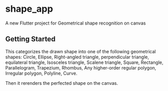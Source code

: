 # shape_app

A new Flutter project for Geometrical shape recognition on canvas

## Getting Started

This categorizes the drawn shape into one of the following geometrical shapes:
  Circle,
  Ellipse,
  Right-angled triangle,
  perpendicular triangle,
  equilateral triangle,
  Isosceles triangle,
  Scalene triangle,
  Square,
  Rectangle,
  Parallelogram,
  Trapezium,
  Rhombus,
  Any higher-order regular polygon,
  Irregular polygon,
  Polyline,
  Curve.

Then it rerenders the perfected shape on the canvas.
  
  
  
  
